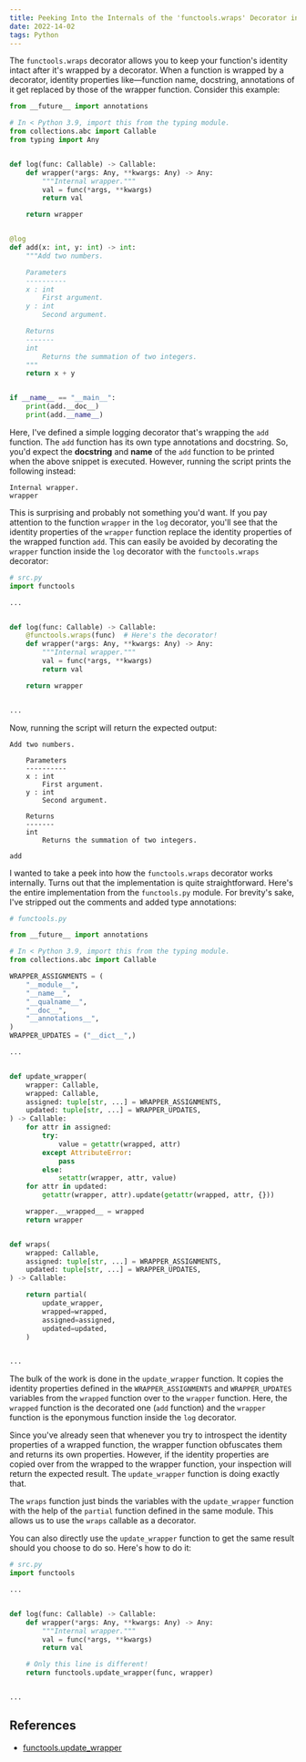 ```yaml
---
title: Peeking Into the Internals of the 'functools.wraps' Decorator in Python
date: 2022-14-02
tags: Python
---
```


The `functools.wraps` decorator allows you to keep your function's identity intact after it's wrapped by a decorator. When a function is wrapped by a decorator, identity properties like—function name, docstring, annotations of it get replaced by those of the wrapper function. Consider this example:


```python
from __future__ import annotations

# In < Python 3.9, import this from the typing module.
from collections.abc import Callable
from typing import Any


def log(func: Callable) -> Callable:
    def wrapper(*args: Any, **kwargs: Any) -> Any:
        """Internal wrapper."""
        val = func(*args, **kwargs)
        return val

    return wrapper


@log
def add(x: int, y: int) -> int:
    """Add two numbers.

    Parameters
    ----------
    x : int
        First argument.
    y : int
        Second argument.

    Returns
    -------
    int
        Returns the summation of two integers.
    """
    return x + y


if __name__ == "__main__":
    print(add.__doc__)
    print(add.__name__)
```

Here, I've defined a simple logging decorator that's wrapping the `add` function. The `add` function has its own type annotations and docstring. So, you'd expect the **docstring** and **name** of the `add` function to be printed when the above snippet is executed. However, running the script prints the following instead:

```
Internal wrapper.
wrapper
```

This is surprising and probably not something you'd want. If you pay attention to the function `wrapper` in the `log` decorator, you'll see that the identity properties of the `wrapper` function replace the identity properties of the wrapped function `add`. This can easily be avoided by decorating the `wrapper` function inside the `log` decorator with the `functools.wraps` decorator:


```python
# src.py
import functools

...


def log(func: Callable) -> Callable:
    @functools.wraps(func)  # Here's the decorator!
    def wrapper(*args: Any, **kwargs: Any) -> Any:
        """Internal wrapper."""
        val = func(*args, **kwargs)
        return val

    return wrapper


...
```

Now, running the script will return the expected output:

```
Add two numbers.

    Parameters
    ----------
    x : int
        First argument.
    y : int
        Second argument.

    Returns
    -------
    int
        Returns the summation of two integers.

add
```


I wanted to take a peek into how the `functools.wraps` decorator works internally. Turns out that the implementation is quite straightforward. Here's the entire implementation from the `functools.py` module. For brevity's sake, I've stripped out the comments and added type annotations:

```python
# functools.py

from __future__ import annotations

# In < Python 3.9, import this from the typing module.
from collections.abc import Callable

WRAPPER_ASSIGNMENTS = (
    "__module__",
    "__name__",
    "__qualname__",
    "__doc__",
    "__annotations__",
)
WRAPPER_UPDATES = ("__dict__",)

...


def update_wrapper(
    wrapper: Callable,
    wrapped: Callable,
    assigned: tuple[str, ...] = WRAPPER_ASSIGNMENTS,
    updated: tuple[str, ...] = WRAPPER_UPDATES,
) -> Callable:
    for attr in assigned:
        try:
            value = getattr(wrapped, attr)
        except AttributeError:
            pass
        else:
            setattr(wrapper, attr, value)
    for attr in updated:
        getattr(wrapper, attr).update(getattr(wrapped, attr, {}))

    wrapper.__wrapped__ = wrapped
    return wrapper


def wraps(
    wrapped: Callable,
    assigned: tuple[str, ...] = WRAPPER_ASSIGNMENTS,
    updated: tuple[str, ...] = WRAPPER_UPDATES,
) -> Callable:

    return partial(
        update_wrapper,
        wrapped=wrapped,
        assigned=assigned,
        updated=updated,
    )


...
```

The bulk of the work is done in the `update_wrapper` function. It copies the identity properties defined in the `WRAPPER_ASSIGNMENTS` and `WRAPPER_UPDATES` variables from the `wrapped` function over to the `wrapper` function. Here, the `wrapped` function is the decorated one (`add` function) and the `wrapper` function is the eponymous function inside the `log` decorator.

Since you've already seen that whenever you try to introspect the identity properties of a wrapped function, the wrapper function obfuscates them and returns its own properties. However, if the identity properties are copied over from the wrapped to the wrapper function, your inspection will return the expected result. The `update_wrapper` function is doing exactly that.

The `wraps` function just binds the variables with the `update_wrapper` function with the help of the `partial` function defined in the same module. This allows us to use the `wraps` callable as a decorator.

You can also directly use the `update_wrapper` function to get the same result should you choose to do so. Here's how to do it:


```python
# src.py
import functools

...


def log(func: Callable) -> Callable:
    def wrapper(*args: Any, **kwargs: Any) -> Any:
        """Internal wrapper."""
        val = func(*args, **kwargs)
        return val

    # Only this line is different!
    return functools.update_wrapper(func, wrapper)


...
```


## References

* [functools.update_wrapper](https://github.com/python/cpython/blob/0ae40191793da1877a12d512f0116d99301b2c51/Lib/functools.py#L35)
